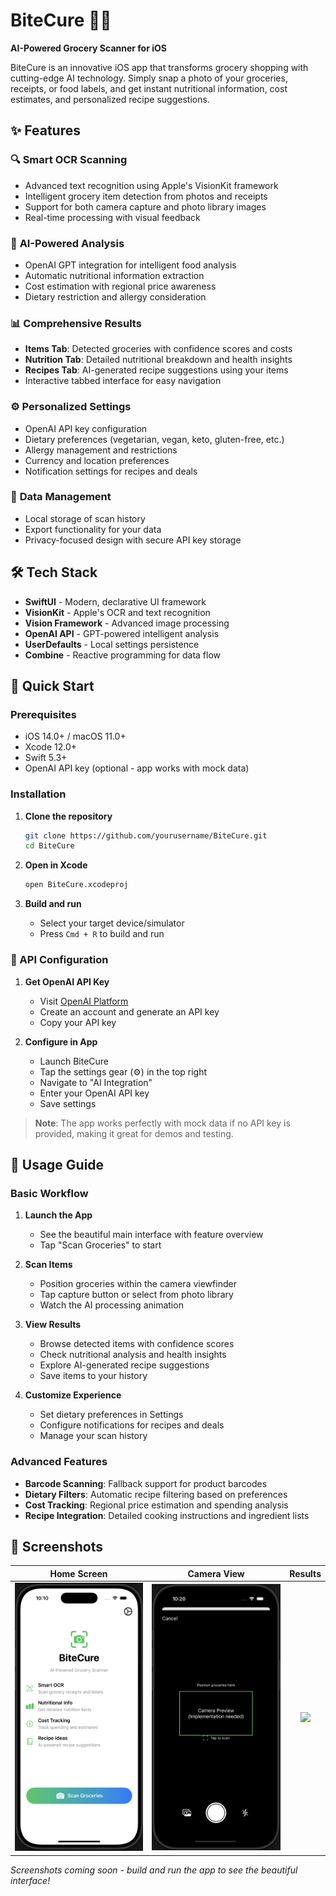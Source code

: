 # BiteCure 🍎📱

**AI-Powered Grocery Scanner for iOS**

BiteCure is an innovative iOS app that transforms grocery shopping with cutting-edge AI technology. Simply snap a photo of your groceries, receipts, or food labels, and get instant nutritional information, cost estimates, and personalized recipe suggestions.

## ✨ Features

### 🔍 **Smart OCR Scanning**

- Advanced text recognition using Apple's VisionKit framework
- Intelligent grocery item detection from photos and receipts
- Support for both camera capture and photo library images
- Real-time processing with visual feedback

### 🤖 **AI-Powered Analysis**

- OpenAI GPT integration for intelligent food analysis
- Automatic nutritional information extraction
- Cost estimation with regional price awareness
- Dietary restriction and allergy consideration

### 📊 **Comprehensive Results**

- **Items Tab**: Detected groceries with confidence scores and costs
- **Nutrition Tab**: Detailed nutritional breakdown and health insights
- **Recipes Tab**: AI-generated recipe suggestions using your items
- Interactive tabbed interface for easy navigation

### ⚙️ **Personalized Settings**

- OpenAI API key configuration
- Dietary preferences (vegetarian, vegan, keto, gluten-free, etc.)
- Allergy management and restrictions
- Currency and location preferences
- Notification settings for recipes and deals

### 💾 **Data Management**

- Local storage of scan history
- Export functionality for your data
- Privacy-focused design with secure API key storage

## 🛠️ Tech Stack

- **SwiftUI** - Modern, declarative UI framework
- **VisionKit** - Apple's OCR and text recognition
- **Vision Framework** - Advanced image processing
- **OpenAI API** - GPT-powered intelligent analysis
- **UserDefaults** - Local settings persistence
- **Combine** - Reactive programming for data flow

## 🚀 Quick Start

### Prerequisites

- iOS 14.0+ / macOS 11.0+
- Xcode 12.0+
- Swift 5.3+
- OpenAI API key (optional - app works with mock data)

### Installation

1. **Clone the repository**

   ```bash
   git clone https://github.com/yourusername/BiteCure.git
   cd BiteCure
   ```

2. **Open in Xcode**

   ```bash
   open BiteCure.xcodeproj
   ```

3. **Build and run**
   - Select your target device/simulator
   - Press `Cmd + R` to build and run

### 🔑 API Configuration

1. **Get OpenAI API Key**

   - Visit [OpenAI Platform](https://platform.openai.com/)
   - Create an account and generate an API key
   - Copy your API key

2. **Configure in App**
   - Launch BiteCure
   - Tap the settings gear (⚙️) in the top right
   - Navigate to "AI Integration"
   - Enter your OpenAI API key
   - Save settings

> **Note**: The app works perfectly with mock data if no API key is provided, making it great for demos and testing.

## 📱 Usage Guide

### Basic Workflow

1. **Launch the App**

   - See the beautiful main interface with feature overview
   - Tap "Scan Groceries" to start

2. **Scan Items**

   - Position groceries within the camera viewfinder
   - Tap capture button or select from photo library
   - Watch the AI processing animation

3. **View Results**

   - Browse detected items with confidence scores
   - Check nutritional analysis and health insights
   - Explore AI-generated recipe suggestions
   - Save items to your history

4. **Customize Experience**
   - Set dietary preferences in Settings
   - Configure notifications for recipes and deals
   - Manage your scan history

### Advanced Features

- **Barcode Scanning**: Fallback support for product barcodes
- **Dietary Filters**: Automatic recipe filtering based on preferences
- **Cost Tracking**: Regional price estimation and spending analysis
- **Recipe Integration**: Detailed cooking instructions and ingredient lists

## 🎨 Screenshots

|                 Home Screen                  |                  Camera View                   |                     Results                     |
| :------------------------------------------: | :--------------------------------------------: | :---------------------------------------------: |
| <img src="screenshots/home.png" width="250"> | <img src="screenshots/camera.png" width="250"> | <img src="screenshots/results.png" width="250"> |

_Screenshots coming soon - build and run the app to see the beautiful interface!_
